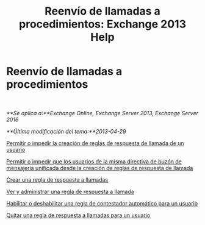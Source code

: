 ﻿---
title: 'Reenvío de llamadas a procedimientos: Exchange 2013 Help'
TOCTitle: Reenvío de llamadas a procedimientos
ms:assetid: a19cf331-4a83-4d8e-909e-9330911c7fa2
ms:mtpsurl: https://technet.microsoft.com/es-es/library/JJ863115(v=EXCHG.150)
ms:contentKeyID: 50556829
ms.date: 05/22/2018
mtps_version: v=EXCHG.150
ms.translationtype: MT
---

# Reenvío de llamadas a procedimientos

 

_**Se aplica a:**Exchange Online, Exchange Server 2013, Exchange Server 2016_

_**Última modificación del tema:**2013-04-29_

[Permitir o impedir la creación de reglas de respuesta de llamada de un usuario](allow-or-prevent-a-user-from-creating-call-answering-rules-exchange-2013-help.md)

[Permitir o impedir que los usuarios de la misma directiva de buzón de mensajería unificada desde la creación de reglas de respuesta de llamada](allow-or-prevent-users-in-the-same-um-mailbox-policy-from-creating-call-answering-rules-exchange-2013-help.md)

[Crear una regla de respuesta a llamadas](create-a-call-answering-rule-exchange-2013-help.md)

[Ver y administrar una regla de respuesta a llamada](view-and-manage-a-call-answering-rule-exchange-2013-help.md)

[Habilitar o deshabilitar una regla de contestador automático para un usuario](enable-or-disable-a-call-answering-rule-for-a-user-exchange-2013-help.md)

[Quitar una regla de respuesta a llamadas para un usuario](remove-a-call-answering-rule-for-a-user-exchange-2013-help.md)

